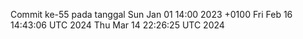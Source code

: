 Commit ke-55 pada tanggal Sun Jan 01 14:00 2023 +0100
Fri Feb 16 14:43:06 UTC 2024
Thu Mar 14 22:26:25 UTC 2024
